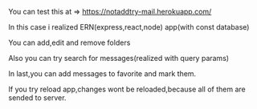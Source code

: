 You can test this at  => https://notaddtry-mail.herokuapp.com/


In this case i realized ERN(express,react,node) app(with const database)

You can add,edit and remove folders

Also you can try search for messages(realized with query params)

In last,you can add messages to favorite and mark them.

If you try reload app,changes wont be reloaded,because all of them are sended to server.
